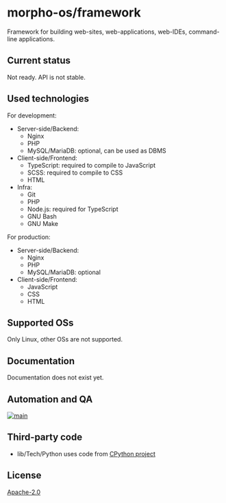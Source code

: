 # morpho-os/framework

Framework for building web-sites, web-applications, web-IDEs, command-line applications.

## Current status

Not ready. API is not stable.

## Used technologies

For development:
* Server-side/Backend:
  * Nginx
  * PHP
  * MySQL/MariaDB: optional, can be used as DBMS
* Client-side/Frontend:
  * TypeScript: required to compile to JavaScript
  * SCSS: required to compile to CSS
  * HTML
* Infra:
  * Git
  * PHP
  * Node.js: required for TypeScript
  * GNU Bash
  * GNU Make

For production:
* Server-side/Backend:
  * Nginx
  * PHP
  * MySQL/MariaDB: optional
* Client-side/Frontend:
  * JavaScript
  * CSS
  * HTML

## Supported OSs

Only Linux, other OSs are not supported.

## Documentation

Documentation does not exist yet.

## Automation and QA

[![main](https://github.com/morpho-os/framework/actions/workflows/main.yml/badge.svg)](https://github.com/morpho-os/framework/actions/workflows/main.yml)

## Third-party code

* lib/Tech/Python uses code from [CPython project](https://www.python.org/)

## License

[Apache-2.0](LICENSE)
